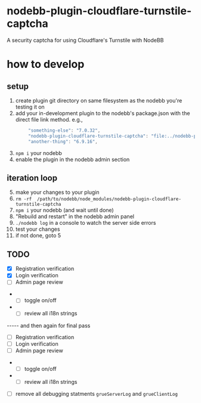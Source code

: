 # nodebb-plugin-cloudflare-turnstile-captcha

A security captcha for using Cloudflare's Turnstile with NodeBB

# how to develop

## setup

1. create plugin git directory on same filesystem as the nodebb you're testing it on
2. add your in-development plugin to the nodebb's package.json with the direct file link method. e.g.,

```js
		"something-else": "7.0.32",
		"nodebb-plugin-cloudflare-turnstile-captcha": "file:../nodebb-plugin-cloudflare-turnstile-captcha",
		"another-thing": "6.9.16",
```

3. `npm i` your nodebb
4. enable the plugin in the nodebb admin section

## iteration loop

5. make your changes to your plugin
6. `rm -rf  /path/to/nodebb/node_modules/nodebb-plugin-cloudflare-turnstile-captcha`
7. `npm i` your nodebb (and wait until done)
8. "Rebuild and restart" in the nodebb admin panel
9. `./nodebb log` in a console to watch the server side errors
10. test your changes
11. if not done, goto 5

## TODO

- [x] Registration verification
- [x] Login verification
- [ ] Admin page review
- - [ ] toggle on/off
- - [ ] review all i18n strings

----- and then again for final pass

- [ ] Registration verification
- [ ] Login verification
- [ ] Admin page review
- - [ ] toggle on/off
- - [ ] review all i18n strings
- [ ] remove all debugging statments `grueServerLog` and `grueClientLog`
